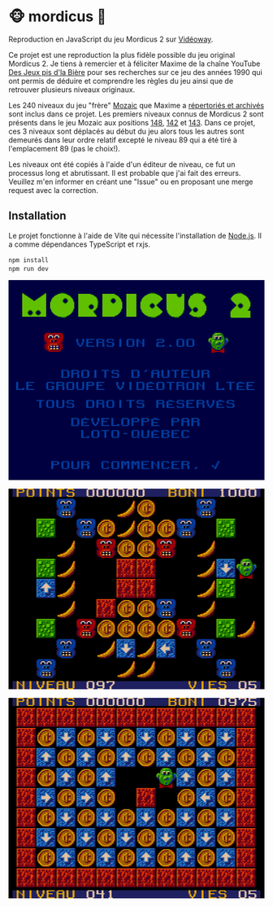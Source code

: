 # 🐵 mordicus 🍌

Reproduction en JavaScript du jeu Mordicus 2 sur [Vidéoway](<https://lostmediawiki.com/Videoway_(lost_Canadian_cable-box_games;_1990-2006)>).

Ce projet est une reproduction la plus fidèle possible du jeu original Mordicus 2.
Je tiens à remercier et à féliciter Maxime de la chaîne YouTube [Des Jeux pis d'la Bière](https://youtube.com/@jeuxbiere?feature=shared) pour ses recherches sur ce jeu des années 1990 qui ont permis de déduire et comprendre les règles du jeu ainsi que de retrouver plusieurs niveaux originaux.

Les 240 niveaux du jeu "frère" [Mozaic](https://youtu.be/YygmFM3qP8w?feature=shared) que Maxime a [répertoriés et archivés](https://archive.org/details/mozaic-240-levels/001.png) sont inclus dans ce projet. Les premiers niveaux connus de Mordicus 2 sont présents dans le jeu Mozaic aux positions [148](https://archive.org/details/mozaic-240-levels/148.png), [142](https://archive.org/details/mozaic-240-levels/142.png) et [143](https://archive.org/details/mozaic-240-levels/143.png). Dans ce projet, ces 3 niveaux sont déplacés au début du jeu alors tous les autres sont demeurés dans leur ordre relatif excepté le niveau 89 qui a été tiré à l'emplacement 89 (pas le choix!).

Les niveaux ont été copiés à l'aide d'un éditeur de niveau, ce fut un processus long et abrutissant. Il est probable que j'ai fait des erreurs. Veuillez m'en informer en créant une "Issue" ou en proposant une merge request avec la correction.

## Installation

Le projet fonctionne à l'aide de Vite qui nécessite l'installation de [Node.js](https://nodejs.org/). Il a comme dépendances TypeScript et rxjs.

```sh
npm install
npm run dev
```

<p style="text-align: center"><img src="captures/remake/titre.png" alt="écran titre"></img></p>

<p style="text-align: center"><img src="captures/remake/097.png" alt="niveau 97"></img></p>

<p style="text-align: center"><img src="captures/remake/041.png" alt="niveau 41"></img></p>
